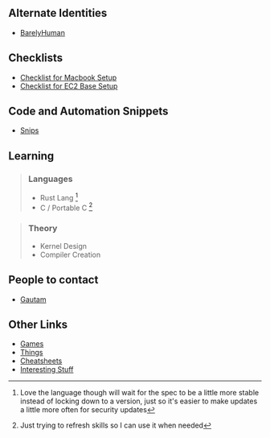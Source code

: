 ## Alternate Identities
- [BarelyHuman](https://barelyhuman.dev)

## Checklists

- [Checklist for Macbook Setup](/posts/macbook-setup-checklist.html)
- [Checklist for EC2 Base Setup](/posts/ec2-setup-checklist.html)

## Code and Automation Snippets

- [Snips](https://snips.reaper.im/)

## Learning

> ### Languages
>
> - Rust Lang [^1]
> - C / Portable C [^2]

[^1]: Love the language though will wait for the spec to be a little more stable instead of locking down to a version, just so it's easier to make updates a little more often for security updates
[^2]: Just trying to refresh skills so I can use it when needed

> ### Theory
>
> - Kernel Design
> - Compiler Creation



## People to contact
- [Gautam](https://backendengineer.net/)

## Other Links 
- [Games](/games.html)
- [Things](/things.html)
- [Cheatsheets](/cheatsheets/index.html)
- [Interesting Stuff](/interesting.html)
